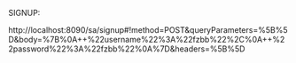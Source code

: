 SIGNUP:

http://localhost:8090/sa/signup#!method=POST&queryParameters=%5B%5D&body=%7B%0A++%22username%22%3A%22fzbb%22%2C%0A++%22password%22%3A%22fzbb%22%0A%7D&headers=%5B%5D
